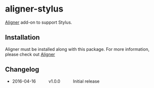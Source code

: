 # aligner-stylus

[Aligner](https://github.com/adrianlee44/atom-aligner) add-on to support Stylus.

## Installation
Aligner must be installed along with this package. For more information, please check out [Aligner](https://github.com/adrianlee44/atom-aligner)

## Changelog
- 2016-04-16   v1.0.0   Initial release
